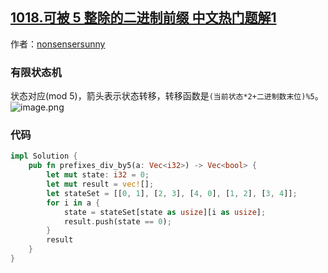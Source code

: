 ## [1018.可被 5 整除的二进制前缀 中文热门题解1](https://leetcode.cn/problems/binary-prefix-divisible-by-5/solutions/100000/you-xian-zhuang-tai-ji-by-nonsensersunny-glkk)

作者：[nonsensersunny](https://leetcode.cn/u/nonsensersunny)
### 有限状态机
状态对应(mod 5)，箭头表示状态转移，转移函数是`(当前状态*2+二进制数末位)%5`。
![image.png](https://pic.leetcode-cn.com/1610610555-HkzlYd-image.png)

### 代码

```rust
impl Solution {
    pub fn prefixes_div_by5(a: Vec<i32>) -> Vec<bool> {
        let mut state: i32 = 0;
        let mut result = vec![];
        let stateSet = [[0, 1], [2, 3], [4, 0], [1, 2], [3, 4]];
        for i in a {
            state = stateSet[state as usize][i as usize];
            result.push(state == 0);
        }
        result
    }
}
```